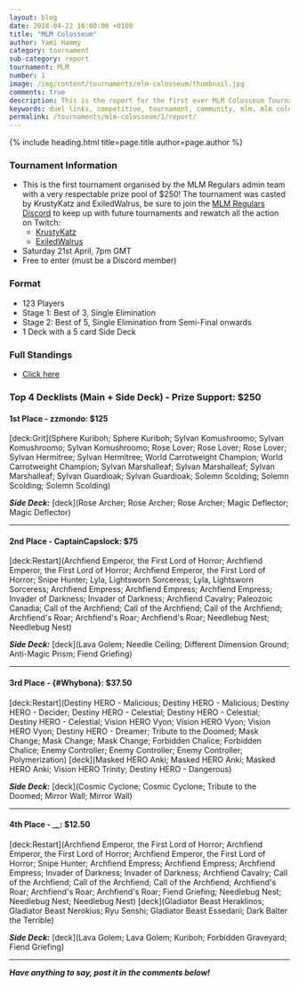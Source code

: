 ```yaml
---
layout: blog
date: 2018-04-22 16:00:00 +0100
title: "MLM Colosseum"
author: Yami Hammy
category: tournament
sub-category: report
tournament: MLM
number: 1
image: /img/content/tournaments/mlm-colosseum/thumbnail.jpg
comments: true
description: This is the report for the first ever MLM Colosseum Tournament with a prize pool of $250, check out the top players and their decks here!
keywords: duel links, competitive, tournament, community, mlm, mlm colosseum, colosseum
permalink: /tournaments/mlm-colosseum/1/report/
---
```


{% include heading.html title=page.title author=page.author %}

### Tournament Information
- This is the first tournament organised by the MLM Regulars admin team with a very respectable prize pool of $250! The tournament was casted by KrustyKatz and ExiledWalrus, be sure to join the [MLM Regulars Discord](https://discord.gg/8gRaqYC) to keep up with future tournaments and rewatch all the action on Twitch:
    - [KrustyKatz](https://www.twitch.tv/krustykatz/)
    - [ExiledWalrus](https://www.twitch.tv/exiledwalrus/)
- Saturday 21st April, 7pm GMT
- Free to enter (must be a Discord member)

### Format
- 123 Players
- Stage 1: Best of 3, Single Elimination
- Stage 2: Best of 5, Single Elimination from Semi-Final onwards
- 1 Deck with a 5 card Side Deck

### Full Standings
- [Click here](https://smash.gg/tournament/mlm-colosseum/events/mlm-colosseum/standings)

### Top 4 Decklists (Main + Side Deck) - Prize Support: $250

#### 1st Place - zzmondo: $125

[deck:Grit](Sphere Kuriboh; Sphere Kuriboh; Sylvan Komushroomo; Sylvan Komushroomo; Sylvan Komushroomo; Rose Lover; Rose Lover; Rose Lover; Sylvan Hermitree; Sylvan Hermitree; World Carrotweight Champion; World Carrotweight Champion; Sylvan Marshalleaf; Sylvan Marshalleaf; Sylvan Marshalleaf; Sylvan Guardioak; Sylvan Guardioak; Solemn Scolding; Solemn Scolding; Solemn Scolding)

***Side Deck:***
[deck](Rose Archer; Rose Archer; Rose Archer; Magic Deflector; Magic Deflector)

---

#### 2nd Place - CaptainCapslock: $75

[deck:Restart](Archfiend Emperor, the First Lord of Horror; Archfiend Emperor, the First Lord of Horror; Archfiend Emperor, the First Lord of Horror; Snipe Hunter; Lyla, Lightsworn Sorceress; Lyla, Lightsworn Sorceress; Archfiend Empress; Archfiend Empress; Archfiend Empress; Invader of Darkness; Invader of Darkness; Archfiend Cavalry; Paleozoic Canadia; Call of the Archfiend; Call of the Archfiend; Call of the Archfiend; Archfiend's Roar; Archfiend's Roar; Archfiend's Roar; Needlebug Nest; Needlebug Nest)

***Side Deck:***
[deck](Lava Golem; Needle Ceiling; Different Dimension Ground; Anti-Magic Prism; Fiend Griefing)

---

#### 3rd Place - {#Whybona}: $37.50

[deck:Restart](Destiny HERO - Malicious; Destiny HERO - Malicious; Destiny HERO - Decider; Destiny HERO - Celestial; Destiny HERO - Celestial; Destiny HERO - Celestial; Vision HERO Vyon; Vision HERO Vyon; Vision HERO Vyon; Destiny HERO - Dreamer; Tribute to the Doomed; Mask Change; Mask Change; Mask Change; Forbidden Chalice; Forbidden Chalice; Enemy Controller; Enemy Controller; Enemy Controller; Polymerization)
[deck](Masked HERO Anki; Masked HERO Anki; Masked HERO Anki; Vision HERO Trinity; Destiny HERO - Dangerous)

***Side Deck:***
[deck](Cosmic Cyclone; Cosmic Cyclone; Tribute to the Doomed; Mirror Wall; Mirror Wall)

---

#### 4th Place - __: $12.50

[deck:Restart](Archfiend Emperor, the First Lord of Horror; Archfiend Emperor, the First Lord of Horror; Archfiend Emperor, the First Lord of Horror; Snipe Hunter; Archfiend Empress; Archfiend Empress; Archfiend Empress; Invader of Darkness; Invader of Darkness; Archfiend Cavalry; Call of the Archfiend; Call of the Archfiend; Call of the Archfiend; Archfiend's Roar; Archfiend's Roar; Archfiend's Roar; Fiend Griefing; Needlebug Nest; Needlebug Nest; Needlebug Nest)
[deck](Gladiator Beast Heraklinos; Gladiator Beast Nerokius; Ryu Senshi; Gladiator Beast Essedarii; Dark Balter the Terrible)

***Side Deck:***
[deck](Lava Golem; Lava Golem; Kuriboh; Forbidden Graveyard; Fiend Griefing)

---

***Have anything to say, post it in the comments below!***
